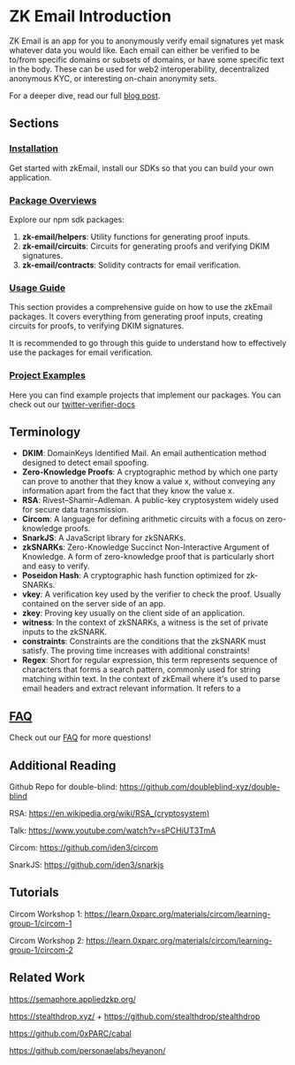 # ZK Email Introduction

ZK Email is an app for you to anonymously verify email signatures yet mask whatever
data you would like. Each email can either be verified to be to/from specific domains
or subsets of domains, or have some specific text in the body. These can be used for
web2 interoperability, decentralized anonymous KYC, or interesting on-chain anonymity
sets. 

For a deeper dive, read our full [blog post](https://blog.aayushg.com/posts/zkemail/).

## Sections

### [Installation](./zkEmailDocs/Installation/README.md)

Get started with zkEmail, install our SDKs so that you can build your own application.

### [Package Overviews](./zkEmailDocs/Package%20Overviews/README.md)
 Explore our npm sdk packages:
1. **zk-email/helpers**: Utility functions for generating proof inputs.
2. **zk-email/circuits**: Circuits for generating proofs and verifying DKIM signatures.
3. **zk-email/contracts**: Solidity contracts for email verification.


### [Usage Guide](./zkEmailDocs/UsageGuide/README.md)
This section provides a comprehensive guide on how to use the zkEmail packages. It covers everything from generating proof inputs, creating circuits for proofs, to verifying DKIM signatures. 

It is recommended to go through this guide to understand how to effectively use the packages for email verification.




### [Project Examples](./project-examples)

Here you can find example projects that implement our packages.  You can check out our [twitter-verifier-docs](./project_examples/twitter-verifier-example-docs/twitter-verifier-example-docs/)


<!-- ### Regex To Circom
The Regex to Circom section provides a detailed guide on how to convert regular expressions to Circom. This is a crucial step in creating your own ZK circuits. For a step-by-step guide, please refer to the [Regex to Circom README](./regex_to_circom/README.md). -->

 


## Terminology


- **DKIM**: DomainKeys Identified Mail. An email authentication method designed to detect email spoofing.
- **Zero-Knowledge Proofs**: A cryptographic method by which one party can prove to another that they know a value x, without conveying any information apart from the fact that they know the value x.
- **RSA**: Rivest–Shamir–Adleman. A public-key cryptosystem widely used for secure data transmission.
- **Circom**: A language for defining arithmetic circuits with a focus on zero-knowledge proofs.
- **SnarkJS**: A JavaScript library for zkSNARKs.
- **zkSNARKs**: Zero-Knowledge Succinct Non-Interactive Argument of Knowledge. A form of zero-knowledge proof that is particularly short and easy to verify.
- **Poseidon Hash**: A cryptographic hash function optimized for zk-SNARKs.
- **vkey**: A verification key used by the verifier to check the proof. Usually contained on the server side of an app.
- **zkey**: Proving key usually on the client side of an application.
- **witness**: In the context of zkSNARKs, a witness is the set of private inputs to the zkSNARK.
- **constraints**: Constraints are the conditions that the zkSNARK must satisfy. The proving time increases with additional constraints!
- **Regex**: Short for regular expression, this term represents sequence of characters that forms a search pattern, commonly used for string matching within text. In the context of zkEmail where it's used to parse email headers and extract relevant information. It refers to a 



## [FAQ](/README.md)
Check out our [FAQ](/README.md) for more questions!
<!-- ## Registering your email identity

If you wish to generate a ZK proof of Twitter badge, you must do these:

1. Send yourself a [password reset email](https://twitter.com/i/flow/password_reset) from Twitter in incognito.
2. In your inbox, find the email from Twitter and download headers (three dots, then download message).
3. Copy paste the entire contents of the file into the box below. We admit it is an unfortunate flow, but we are still searching for a good Twitter email that anyone can induce that cannot be injected.
4. Paste in your sending Ethereum address
5. Click "Generate Proof"

Note that it is completely client side and [open source](https://github.com/zk-email-verify/zk-email-verify/), and you are not trusting us with any private information.

## Verifying Signatures

To verify a group signature, simply paste the resulting proof on the right hand
side and click the `Verify` button. We will try to populate some signals.

## Advanced Understanding

Because you put your Ethereum address into the proof, it operates as a commitment
such that no one else can steal your proof on chain. If you in the future decide to
shift your Twitter badge to a new Ethereum address, you can do so by just generating a
proof like this again.

Because all web2 data is centralized to some extent, note that the Twitter mailserver
or database may know other identifying metadata about you just from your username.

Because we do not currently have a nullifier, email addresses can generate an infinite
number of password reset emails and thus Twitter badges corresponding to their username, meaning their credentials are safe if their Ethereum account is hijacked. This also means 'uniqueness' is hard to define,
so anonymous voting protocols in some anonymity set based on zk-email verification would not be possible.

The verification is slow due to large zkeys and proving time, things we are both working on
and starting new from-scratch implementations to fix.

There are several other theoretical issues like BCC's etc that break the claimed properties, so contact us or join [our discord](https://discord.gg/Sph38xHHNv) (has limited uses, [dm us](https://twitter.com/yush_g) for a new link) for more discussion.

### ZK Proofs

ZK proofs are essentially signatures which require knowledge of a value satisfying
a specific function in order to generate correctly (so they prove knowledge of
the value); however, they do not reveal these values to any validator (so they
are zero-knowledge). Surprisingly, ZK proofs can be constructed for _any_
computable function.

For ZK Email, the function we care about is

```
DKIM = RSA_verify(sha_hash(header | sha_hash(body)), pk)
```

A ZK proof of this statement shows that you own your public ssh key and are part
of the group, but does not reveal your public ssh key beyond that. The pk is on
the DNS record of the mail sending website.

In addition, for any fixed function, we can actually devise a scheme that
produces a very short proof: it is the same size irrespective of the
size/complexity of the function. Verification time is also constant; this
requires a precomputed short "verification key" which cryptographically encodes
the particular function. These **succinct** proofs are called zkSNARKs (Succinct
Non-interactive ARguments of Knowledge). zkSNARKs can be verified very quickly,
but signing (proving) a message still requires time proportional to the size of
the function.

### ZK Proof Construction

ZK proof protocols are generally specified as "arithmetic circuits" which
enforce particular constraints on the inputs. These circuits allow you to
constrain that two hidden "signals" add or multiply to another; signals can
correspond to provided inputs or can be computed intermediates. -->

## Additional Reading

Github Repo for double-blind: https://github.com/doubleblind-xyz/double-blind

RSA: https://en.wikipedia.org/wiki/RSA_(cryptosystem)

Talk: https://www.youtube.com/watch?v=sPCHiUT3TmA

Circom: https://github.com/iden3/circom

SnarkJS: https://github.com/iden3/snarkjs

## Tutorials
Circom Workshop 1: https://learn.0xparc.org/materials/circom/learning-group-1/circom-1

Circom Workshop 2: 
https://learn.0xparc.org/materials/circom/learning-group-1/circom-2

## Related Work

https://semaphore.appliedzkp.org/

https://stealthdrop.xyz/ + https://github.com/stealthdrop/stealthdrop

https://github.com/0xPARC/cabal

https://github.com/personaelabs/heyanon/
